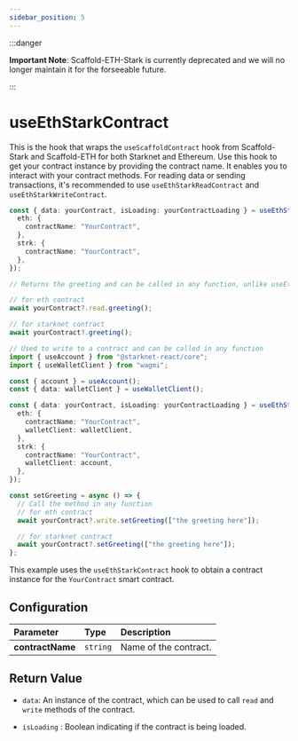 ```yaml
---
sidebar_position: 5
---
```


:::danger

**Important Note**: Scaffold-ETH-Stark is currently deprecated and we will no longer maintain it for the forseeable future.

:::

# useEthStarkContract

This is the hook that wraps the `useScaffoldContract` hook from Scaffold-Stark and Scaffold-ETH for both Starknet and Ethereum. Use this hook to get your contract instance by providing the contract name. It enables you to interact with your contract methods.
For reading data or sending transactions, it's recommended to use `useEthStarkReadContract` and `useEthStarkWriteContract`.

```ts
const { data: yourContract, isLoading: yourContractLoading } = useEthStarkContract({
  eth: {
    contractName: "YourContract",
  },
  strk: {
    contractName: "YourContract",
  },
});

// Returns the greeting and can be called in any function, unlike useEthStarkReadContract

// for eth contract
await yourContract?.read.greeting();

// for starknet contract
await yourContract?.greeting();

// Used to write to a contract and can be called in any function
import { useAccount } from "@starknet-react/core";
import { useWalletClient } from "wagmi";

const { account } = useAccount();
const { data: walletClient } = useWalletClient();

const { data: yourContract, isLoading: yourContractLoading } = useEthStarkContract({
  eth: {
    contractName: "YourContract",
    walletClient: walletClient,
  },
  strk: {
    contractName: "YourContract",
    walletClient: account,
  },
});

const setGreeting = async () => {
  // Call the method in any function
  // for eth contract
  await yourContract?.write.setGreeting(["the greeting here"]);

  // for starknet contract
  await yourContract?.setGreeting(["the greeting here"]);
};
```

This example uses the `useEthStarkContract` hook to obtain a contract instance for the `YourContract` smart contract.

## Configuration

| Parameter        | Type     | Description           |
| :--------------- | :------- | :-------------------- |
| **contractName** | `string` | Name of the contract. |

## Return Value

- `data`: An instance of the contract, which can be used to call `read` and `write` methods of the contract.

- `isLoading` : Boolean indicating if the contract is being loaded.
